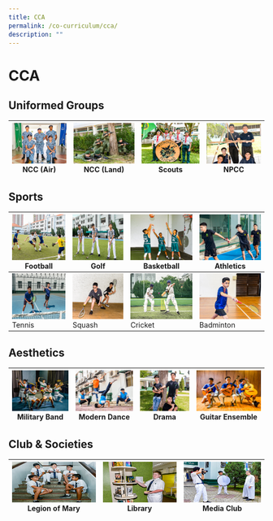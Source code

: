 ```yaml
---
title: CCA
permalink: /co-curriculum/cca/
description: ""
---
```

# CCA


## Uniformed Groups


| <img src="images/NCC(air).jpg" style="width:250px; height:80px"/> NCC (Air)| <img src="images/NCC%20(land).jpg" style="width:250px; height:80px"/> NCC (Land) | <img src="/images/Scouts.jpg" style="width:250px; height:80px"/> Scouts | <img src="/images/NPCC.jpg" style="width:250px; height:80px"/> NPCC |
|-----|-----|-----|-----|


Sports
------

| <img src="/images/football.jpg" style="width:250px; height:90px"/> Football  | <img src="/images/Golf.jpg" style="width:250px; height:90px"/> Golf | <img src="/images/Basketball.jpg" style="width:250px; height:90px"/> Basketball | <img src="/images/track%20n%20Field.jpg" style="width:250px; height:90px"/> Athletics |
|-----|-----|-----|-----|
| <img src="/images/tennis.jpg" style="width:250px; height:90px"/> Tennis  | <img src="/images/Squash.jpg" style="width:250px; height:90px"/> Squash | <img src="/images/Cricket.jpg" style="width:250px; height:90px"/> Cricket | <img src="/images/Badminton.jpg" style="width:250px; height:90px"/> Badminton |

Aesthetics
----------
| <img src="images/Military%20Band.jpg" style="width:300px; height:80px"/> Military Band  | <img src="images/dance.jpg" style="width:300px; height:80px"/> Modern Dance | <img src="/images/drama.jpg" style="width:300px; height:80px"/> Drama | <img src="/images/Guitar%20Ensemble.jpg" style="width:300px; height:80px"/> Guitar Ensemble |
|-----|-----|-----|-----|

Club & Societies
----------------

| <img src="images/legion%20of%20mary.jpg" style="width:250px; height:80px"/> Legion of Mary  | <img src="/images/Library.jpg" style="width:250px; height:80px"/> Library | <img src="/images/media%20and%20design.jpg" style="width:250px; height:80px"/> Media Club |
|-----|-----|-----|